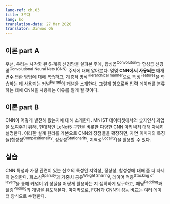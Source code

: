 ```yaml
---
lang-ref: ch.03
title: 3주차
lang: ko
translation-date: 27 Mar 2020
translator: Jinwoo Oh
---
```


## 이론 part A

<!--
We first see a visualization of a 6-layer neural network. Next we begin with the topic of Convolutions and Convolution Neural Networks (CNN). We review several types of parameter transformations in the context of CNNs and introduce the idea of a kernel, which is used to learn features in a hierarchical manner. Thereby allowing us to classify our input data which is the basic idea motivating the use of CNNs.
-->
우선, 우리는 시각화 된 6-계층 신경망을 살펴본 후에, 합성곱<sup>Convoluton</sup>과 합성곱 신경망<sup>Convolutional Neural Nets (CNN)</sup> 주제에 대해 알아본다. 몇몇 **CNN에서 사용되는** 매개변수 변환 방법에 대해 복습하고, 계층적 방식<sup>Hierarchical manner</sup>으로 특징<sup>Features</sup>을 학습하는 데 사용되는 커널<sup>Kernel</sup>의 개념을 소개한다. 그렇게 함으로써 입력 데이터를 분류하는 데에 CNN을 사용하는 이유를 알게 될 것이다.

## 이론 part B
<!--
We give an introduction on how CNNs have evolved over time. We discuss in detail different CNN architectures, including a modern implementation of LeNet5 to exemplify the task of digit recognition on the MNIST dataset. Based on its design principles, we expand on the advantages of CNNs which allows us to exploit the compositionality, stationarity, and locality features of natural images.
-->
CNN이 어떻게 발전해 왔는지에 대해 소개한다. MNIST 데이터셋에서의 숫자인식 과업을 보여주기 위해, 현대적인 LeNet5 구현을 비롯한 다양한 CNN 아키텍처 대해 자세히 설명한다. 이러한 설계 원리를 기본으로 CNN의 장점들을 확장하면, 자연 이미지의 특징들(합성성<sup>Compositionality</sup>, 정상성<sup>Stationarity</sup>, 지역성<sup>Locality</sup>)을 활용할 수 있다.

## 실습
<!--
Properties of natural signals that are most relevant to CNNs are discussed in more detail, namely: Locality, Stationarity, and Compositionality. We explore precisely how a kernel exploits these features through sparsity, weight sharing and the stacking of layers, as well as motivate the concepts of padding and pooling. Finally, a performance comparison between FCN and CNN was done for different data modalities.
-->
CNN 특성과 가장 관련이 있는 신호의 특성인 지역성, 정상성, 합성성에 대해 좀 더 자세히 논의한다. 희소성<sup>Sparsity</sup>과 가중치 공유<sup>Weight Sharing</sup>, 레이어 적층<sup>Stacking of layers</sup>을 통해 커널이 위 성질을 어떻게 활용하는 지 정확하게 탐구하고, 패딩<sup>Padding</sup>과 풀링<sup>Pooling</sup>의 개념을 유도해본다. 마지막으로, FCN과 CNN의 성능 비교는 여러 데이터 양식으로 수행한다.
